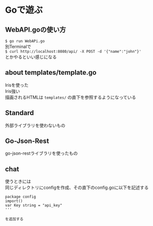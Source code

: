 # Goで遊ぶ

## WebAPI.goの使い方
`$ go run WebAPi.go`  
別Terminalで  
`$ curl http://localhost:8080/api/ -X POST -d '{"name":"john"}'`  
とかやるといい感じになる  

##  about templates/template.go
Irisを使った  
Iris強い  
描画されるHTMLは `templates/` の直下を参照するようになっている  

## Standard
外部ライブラリを使わないもの

## Go-Json-Rest
go-json-restライブラリを使ったもの

## chat
使うときには  
同じディレクトリにconfigを作成、その直下のconfig.goに以下を記述する  
```
package config  
import()  
var Key string = "api_key"
'''

を追加する  
